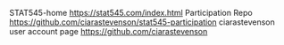 STAT545-home
https://stat545.com/index.html
Participation Repo
https://github.com/ciarastevenson/stat545-participation
ciarastevenson user account page
https://github.com/ciarastevenson
